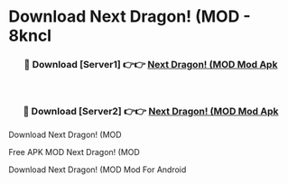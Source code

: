 # Download Next Dragon! (MOD - 8kncl



<div align="center">
<h3>🔴 Download [Server1] 👉👉 <a href="https://momento.my/?title=Next_Dragon!_(MOD">Next Dragon! (MOD Mod Apk</a></h3><br>

<h3>🔴 Download [Server2] 👉👉 <a href="https://momento.my/?title=Next_Dragon!_(MOD">Next Dragon! (MOD Mod Apk</a></h3>
</div>



Download Next Dragon! (MOD 

Free APK MOD Next Dragon! (MOD 

Download Next Dragon! (MOD Mod For Android
